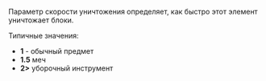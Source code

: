 Параметр скорости уничтожения определяет, как быстро этот элемент уничтожает блоки.

Типичные значения:
* **1** - обычный предмет
* **1.5** меч
* **2>** уборочный инструмент